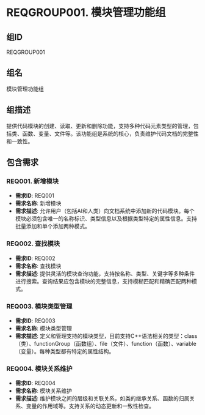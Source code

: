 # REQGROUP001. 模块管理功能组

## 组ID
REQGROUP001

## 组名
模块管理功能组

## 组描述
提供代码模块的创建、读取、更新和删除功能，支持多种代码元素类型的管理，包括类、函数、变量、文件等。该功能组是系统的核心，负责维护代码文档的完整性和一致性。

## 包含需求

### REQ001. 新增模块
- **需求ID**: REQ001
- **需求名称**: 新增模块
- **需求描述**: 允许用户（包括AI和人类）向文档系统中添加新的代码模块。每个模块必须包含唯一的名称标识、类型信息以及根据类型特定的属性信息。支持批量添加和单个添加两种模式。

### REQ002. 查找模块
- **需求ID**: REQ002
- **需求名称**: 查找模块
- **需求描述**: 提供灵活的模块查询功能，支持按名称、类型、关键字等多种条件进行搜索。查询结果应包含模块的完整信息，支持模糊匹配和精确匹配两种模式。

### REQ003. 模块类型管理
- **需求ID**: REQ003
- **需求名称**: 模块类型管理
- **需求描述**: 定义和管理支持的模块类型，目前支持C++语法相关的类型：class（类）、functionGroup（函数组）、file（文件）、function（函数）、variable（变量）。每种类型都有特定的属性结构。

### REQ004. 模块关系维护
- **需求ID**: REQ004
- **需求名称**: 模块关系维护
- **需求描述**: 维护模块之间的层级和关联关系，如类的继承关系、函数的归属关系、变量的作用域等。支持关系的动态更新和一致性检查。